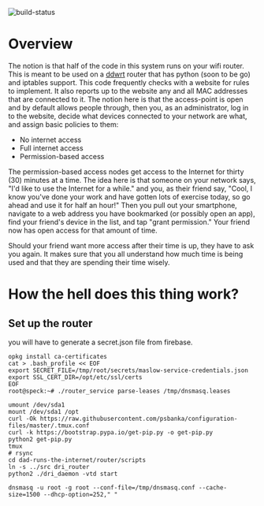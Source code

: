 ![build-status](https://travis-ci.org/umamiMike/maslow.svg?branch=master)

# Overview

The notion is that half of the code in this system runs on your wifi router.
This is meant to be used on a [ddwrt](http://www.dd-wrt.com/site/index) router
that has python (soon to be go) and iptables support. This code frequently checks with a
website for rules to implement. It also reports up to the website any and all
MAC addresses that are connected to it. The notion here is that the
access-point is open and by default allows people through, then you, as an
administrator, log in to the website, decide what devices connected to your
network are what, and assign basic policies to them:

- No internet access
- Full internet access
- Permission-based access

The permission-based access nodes get access to the Internet for thirty (30)
minutes at a time. The idea here is that someone on your network says, "I'd
like to use the Internet for a while." and you, as their friend say, "Cool, I
know you've done your work and have gotten lots of exercise today, so go
ahead and use it for half an hour!" Then you pull out your smartphone,
navigate to a web address you have bookmarked (or possibly open an app), find
your friend's device in the list, and tap "grant permission." Your friend now
has open access for that amount of time.

Should your friend want more access after their time is up, they have to ask you
again. It makes sure that you all understand how much time is being used and
that they are spending their time wisely.

# How the hell does this thing work?

## Set up the router

you will have to generate a secret.json file from firebase.

```
opkg install ca-certificates
cat > .bash_profile << EOF
export SECRET_FILE=/tmp/root/secrets/maslow-service-credentials.json
export SSL_CERT_DIR=/opt/etc/ssl/certs
EOF
root@speck:~# ./router_service parse-leases /tmp/dnsmasq.leases
```

```
umount /dev/sda1
mount /dev/sda1 /opt
curl -Ok https://raw.githubusercontent.com/psbanka/configuration-files/master/.tmux.conf
curl -k https://bootstrap.pypa.io/get-pip.py -o get-pip.py
python2 get-pip.py
tmux
# rsync
cd dad-runs-the-internet/router/scripts
ln -s ../src dri_router
python2 ./dri_daemon -vtd start
```

```
dnsmasq -u root -g root --conf-file=/tmp/dnsmasq.conf --cache-size=1500 --dhcp-option=252," "
```
